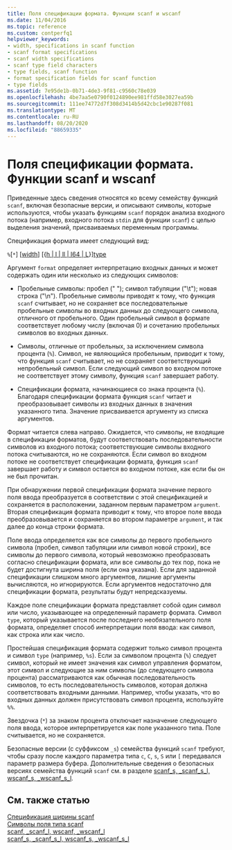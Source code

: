 ```yaml
---
title: Поля спецификации формата. Функции scanf и wscanf
ms.date: 11/04/2016
ms.topic: reference
ms.custom: contperfq1
helpviewer_keywords:
- width, specifications in scanf function
- scanf format specifications
- scanf width specifications
- scanf type field characters
- type fields, scanf function
- format specification fields for scanf function
- type fields
ms.assetid: 7e95de1b-0b71-4de3-9f81-c9560c78e039
ms.openlocfilehash: 4be7aa5e0790f0124890ee981ffd58e3027ea59b
ms.sourcegitcommit: 111ee74772d7f308d3414b5d42cbc1e90287f081
ms.translationtype: MT
ms.contentlocale: ru-RU
ms.lasthandoff: 08/20/2020
ms.locfileid: "88659335"
---
```

# <a name="format-specification-fields-scanf-and-wscanf-functions"></a>Поля спецификации формата. Функции scanf и wscanf

Приведенные здесь сведения относятся ко всему семейству функций `scanf`, включая безопасные версии, и описывают символы, которые используются, чтобы указать функциям `scanf` порядок анализа входного потока (например, входного потока `stdin` для функции `scanf`) с целью выделения значений, присваиваемых переменным программы.

Спецификация формата имеет следующий вид:

`%`[`*`] [[width](../c-runtime-library/scanf-width-specification.md)] [{[h &#124; l &#124; ll &#124; I64 &#124; L](../c-runtime-library/scanf-width-specification.md)}][type](../c-runtime-library/scanf-type-field-characters.md)

Аргумент `format` определяет интерпретацию входных данных и может содержать один или несколько из следующих символов:

- Пробельные символы: пробел (" "); символ табуляции ("\t"); новая строка ("\n"). Пробельные символы приводят к тому, что функция `scanf` считывает, но не сохраняет все последовательные пробельные символы во входных данных до следующего символа, отличного от пробельного. Один пробельный символ в формате соответствует любому числу (включая 0) и сочетанию пробельных символов во входных данных.

- Символы, отличные от пробельных, за исключением символа процента (`%`). Символ, не являющийся пробельным, приводит к тому, что функция `scanf` считывает, но не сохраняет соответствующий непробельный символ. Если следующий символ во входном потоке не соответствует этому символу, функция `scanf` завершает работу.

- Спецификации формата, начинающиеся со знака процента (`%`). Благодаря спецификации формата функция `scanf` читает и преобразовывает символы из входных данных в значения указанного типа. Значение присваивается аргументу из списка аргументов.

Формат читается слева направо. Ожидается, что символы, не входящие в спецификации форматов, будут соответствовать последовательности символов из входного потока; соответствующие символы входного потока считываются, но не сохраняются. Если символ во входном потоке не соответствует спецификации формата, функция `scanf` завершает работу и символ остается во входном потоке, как если бы он не был прочитан.

При обнаружении первой спецификации формата значение первого поля ввода преобразуется в соответствии с этой спецификацией и сохраняется в расположении, заданном первым параметром `argument`. Вторая спецификация формата приводит к тому, что второе поле ввода преобразовывается и сохраняется во втором параметре `argument`, и так далее до конца строки формата.

Поле ввода определяется как все символы до первого пробельного символа (пробел, символ табуляции или символ новой строки), все символы до первого символа, который невозможно преобразовать согласно спецификации формата, или все символы до тех пор, пока не будет достигнута ширина поля (если она указана). Если для заданной спецификации слишком много аргументов, лишние аргументы вычисляются, но игнорируются. Если аргументов недостаточно для спецификации формата, результаты будут непредсказуемы.

Каждое поле спецификации формата представляет собой один символ или число, указывающее на определенный параметр формата. Символ `type`, который указывается после последнего необязательного поля формата, определяет способ интерпретации поля ввода: как символ, как строка или как число.

Простейшая спецификация формата содержит только символ процента и символ `type` (например, `%s`). Если за символом процента (`%`) следует символ, который не имеет значения как символ управления форматом, этот символ и следующие за ним символы (до следующего символа процента) рассматриваются как обычная последовательность символов, то есть последовательность символов, которая должна соответствовать входными данными. Например, чтобы указать, что во входных данных должен присутствовать символ процента, используйте `%%`.

Звездочка (`*`) за знаком процента отключает назначение следующего поля ввода, которое интерпретируется как поле указанного типа. Поле считывается, но не сохраняется.

Безопасные версии (с суффиксом `_s`) семейства функций `scanf` требуют, чтобы сразу после каждого параметра типа `c`, `C`, `s`, `S` или `[` передавался параметр размера буфера. Дополнительные сведения о безопасных версиях семейства функций `scanf` см. в разделе [scanf_s, _scanf_s_l, wscanf_s, _wscanf_s_l](../c-runtime-library/reference/scanf-s-scanf-s-l-wscanf-s-wscanf-s-l.md).

## <a name="see-also"></a>См. также статью

[Спецификация ширины scanf](../c-runtime-library/scanf-width-specification.md)<br/>
[Символы поля типа scanf](../c-runtime-library/scanf-type-field-characters.md)<br/>
[scanf, _scanf_l, wscanf, _wscanf_l](../c-runtime-library/reference/scanf-scanf-l-wscanf-wscanf-l.md)<br/>
[scanf_s, _scanf_s_l, wscanf_s, _wscanf_s_l](../c-runtime-library/reference/scanf-s-scanf-s-l-wscanf-s-wscanf-s-l.md)
